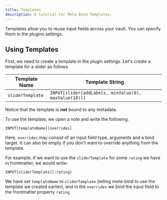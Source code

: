 ```yaml
---
title: Templates
description: A tutorial for Meta Bind Templates.
---
```


Templates allow you to reuse input fields across your vault.
You can specify them in the plugins settings.

## Using Templates

First, we need to create a template in the plugin settings.
Let's create a template for a slider as follows.

| Template Name    | Template String                                       |
| ---------------- |-------------------------------------------------------|
| `sliderTemplate` | `INPUT[slider(addLabels, minValue(0), maxValue(10))]` |

Notice that the template is **not** bound to any metadata.

To use the template, we open a note and write the following.

```meta-bind
INPUT[templateName][overrides]
```

Here, `overrides` may consist of an input field type, arguments and a bind target.
It can also be empty if you don't want to override anything from the template.

For example, if we want to use the `sliderTemplate` for some `rating` we have in frontmatter, we would write:

```meta-bind
INPUT[sliderTemplate][:rating]
```

We have set `templateName` to `sliderTemplate` (telling meta-bind to use the template we created earlier), and in the `overrides` we bind the input field to the frontmatter property `rating`.
